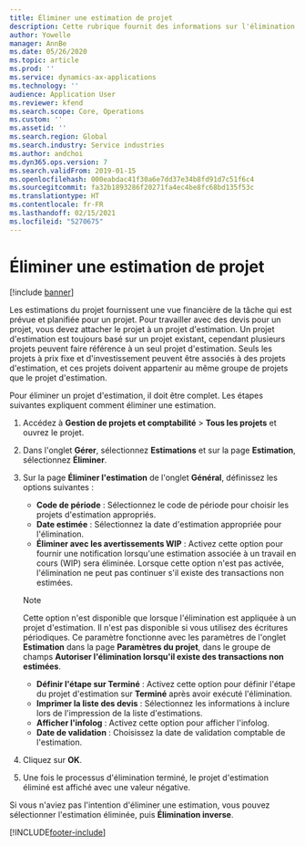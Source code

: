 ```yaml
---
title: Éliminer une estimation de projet
description: Cette rubrique fournit des informations sur l'élimination d'une estimation de projet une fois qu'elle est terminée.
author: Yowelle
manager: AnnBe
ms.date: 05/26/2020
ms.topic: article
ms.prod: ''
ms.service: dynamics-ax-applications
ms.technology: ''
audience: Application User
ms.reviewer: kfend
ms.search.scope: Core, Operations
ms.custom: ''
ms.assetid: ''
ms.search.region: Global
ms.search.industry: Service industries
ms.author: andchoi
ms.dyn365.ops.version: 7
ms.search.validFrom: 2019-01-15
ms.openlocfilehash: 000eabdac41f30a6e7dd37e34b8fd91d7c51f6c4
ms.sourcegitcommit: fa32b1893286f20271fa4ec4be8fc68bd135f53c
ms.translationtype: HT
ms.contentlocale: fr-FR
ms.lasthandoff: 02/15/2021
ms.locfileid: "5270675"
---
```

# <a name="eliminate-a-project-estimate"></a>Éliminer une estimation de projet

[!include [banner](../includes/banner.md)]

Les estimations du projet fournissent une vue financière de la tâche qui est prévue et planifiée pour un projet. Pour travailler avec des devis pour un projet, vous devez attacher le projet à un projet d'estimation. Un projet d'estimation est toujours basé sur un projet existant, cependant plusieurs projets peuvent faire référence à un seul projet d'estimation. Seuls les projets à prix fixe et d'investissement peuvent être associés à des projets d'estimation, et ces projets doivent appartenir au même groupe de projets que le projet d'estimation.

Pour éliminer un projet d'estimation, il doit être complet. Les étapes suivantes expliquent comment éliminer une estimation.

1. Accédez à **Gestion de projets et comptabilité** > **Tous les projets** et ouvrez le projet. 
2. Dans l'onglet **Gérer**, sélectionnez **Estimations** et sur la page **Estimation**, sélectionnez **Éliminer**.
3. Sur la page **Éliminer l'estimation** de l'onglet **Général**, définissez les options suivantes :

   - **Code de période** : Sélectionnez le code de période pour choisir les projets d'estimation appropriés. 
   - **Date estimée** : Sélectionnez la date d'estimation appropriée pour l'élimination.
   - **Éliminer avec les avertissements WIP** : Activez cette option pour fournir une notification lorsqu'une estimation associée à un travail en cours (WIP) sera éliminée. Lorsque cette option n'est pas activée, l'élimination ne peut pas continuer s'il existe des transactions non estimées. 
   > [!NOTE]
   > Cette option n'est disponible que lorsque l'élimination est appliquée à un projet d'estimation. Il n'est pas disponible si vous utilisez des écritures périodiques. Ce paramètre fonctionne avec les paramètres de l'onglet **Estimation** dans la page **Paramètres du projet**, dans le groupe de champs **Autoriser l'élimination lorsqu'il existe des transactions non estimées**.
   - **Définir l'étape sur Terminé** : Activez cette option pour définir l'étape du projet d'estimation sur **Terminé** après avoir exécuté l'élimination.
   - **Imprimer la liste des devis** : Sélectionnez les informations à inclure lors de l'impression de la liste d'estimations.
   - **Afficher l'infolog** : Activez cette option pour afficher l'infolog.
   - **Date de validation** : Choisissez la date de validation comptable de l'estimation.

4.  Cliquez sur **OK**.
5. Une fois le processus d'élimination terminé, le projet d'estimation éliminé est affiché avec une valeur négative. 

Si vous n'aviez pas l'intention d'éliminer une estimation, vous pouvez sélectionner l'estimation éliminée, puis **Élimination inverse**.   


[!INCLUDE[footer-include](../includes/footer-banner.md)]